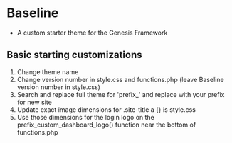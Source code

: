 # Baseline

* A custom starter theme for the Genesis Framework

## Basic starting customizations
1. Change theme name
1. Change version number in style.css and functions.php (leave Baseline version number in style.css)
1. Search and replace full theme for 'prefix_' and replace with your prefix for new site
1. Update exact image dimensions for .site-title a {} is style.css
1. Use those dimensions for the login logo on the prefix_custom_dashboard_logo() function near the bottom of functions.php
